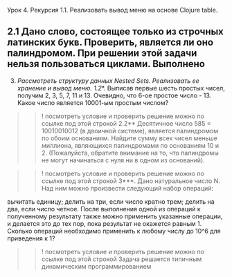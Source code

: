 Урок 4. Рекурсия
1.1. Реализовать вывод меню на основе Clojure table.

2.1 Дано слово, состоящее только из строчных латинских букв. Проверить, является ли оно палиндромом. При решении этой задачи нельзя пользоваться циклами.
Выполнено
---------------------------------------------------------------------------------------------------------------
3. *Рассмотреть структуру данных Nested Sets. Реализовать ее хранение и вывод меню.
1.2**. Выписав первые шесть простых чисел, получим 2, 3, 5, 7, 11 и 13. Очевидно, что 6-ое простое число - 13.
Какое число является 10001-ым простым числом?

>>! посмотреть условие и проверить решение можно по ссылке под этой строкой
2.2** Десятичное число 585 = 10010010012 (в двоичной системе), является палиндромом по обоим основаниям.
Найдите сумму всех чисел меньше миллиона, являющихся палиндромами по основаниям 10 и 2.
(Пожалуйста, обратите внимание на то, что палиндромы не могут начинаться с нуля ни в одном из оснований).

>>! посмотреть условие и проверить решение можно по ссылке под этой строкой
3***. Дано натуральное число N. Над ним можно произвести следующий набор операций:

вычитать единицу;
делить на три, если число кратно трем;
делить на два, если число четное.
После выполнения одной из операций к полученному результату также можно применить указанные операции, и делается это до тех пор, пока результат не окажется равным 1.
Сколько операций необходимо применить к любому числу до 10^6 для приведения к 1?

>>! посмотреть условие и проверить решение можно по ссылке под этой строкой
Задача решается типичным динамическим программированием
